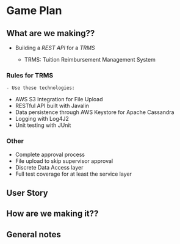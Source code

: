 # Game Plan

## What are we making??

* Building a *REST API* for a *TRMS*

	- TRMS: Tuition Reimbursement Management System
	
### Rules for TRMS

	- Use these technologies:
	
* AWS S3 Integration for File Upload
* RESTful API built with Javalin
* Data persistence through AWS Keystore for Apache Cassandra
* Logging with Log4J2
* Unit testing with JUnit


### Other

* Complete approval process
* File upload to skip supervisor approval
* Discrete Data Access layer
* Full test coverage for at least the service layer








## User Story



## How are we making it??



## General notes